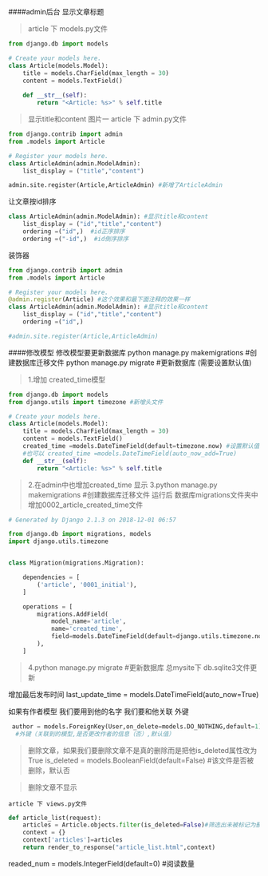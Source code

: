 ####admin后台
显示文章标题
> article 下 models.py文件
```python
from django.db import models

# Create your models here.
class Article(models.Model):
    title = models.CharField(max_length = 30)
    content = models.TextField()
    
    def __str__(self): 
        return "<Article: %s>" % self.title
```
> 显示title和content  图片一
> article 下 admin.py文件
```python
from django.contrib import admin
from .models import Article

# Register your models here.
class ArticleAdmin(admin.ModelAdmin):
    list_display = ("title","content")

admin.site.register(Article,ArticleAdmin) #新增了ArticleAdmin
```
让文章按id排序
```python
class ArticleAdmin(admin.ModelAdmin): #显示title和content
    list_display = ("id","title","content")
    ordering =("id",)  #id正序排序
    ordering =("-id",)  #id倒序排序
```
装饰器
```python
from django.contrib import admin
from .models import Article

# Register your models here.
@admin.register(Article) #这个效果和最下面注释的效果一样
class ArticleAdmin(admin.ModelAdmin): #显示title和content
    list_display = ("id","title","content")
    ordering =("id",)

#admin.site.register(Article,ArticleAdmin) 
```
####修改模型
修改模型要更新数据库
python manage.py makemigrations  #创建数据库迁移文件
python manage.py migrate    #更新数据库
(需要设置默认值)
> 1.增加 created_time模型
```python
from django.db import models
from django.utils import timezone #新增头文件

# Create your models here.
class Article(models.Model):
    title = models.CharField(max_length = 30)
    content = models.TextField()
    created_time =models.DateTimeField(default=timezone.now) #设置默认值为当前时间
    #也可以 created_time =models.DateTimeField(auto_now_add=True)
    def __str__(self):
        return "<Article: %s>" % self.title
```
> 2.在admin中也增加created_time 显示
> 3.python manage.py makemigrations  #创建数据库迁移文件
运行后 数据库migrations文件夹中增加0002_article_created_time文件
```python
# Generated by Django 2.1.3 on 2018-12-01 06:57

from django.db import migrations, models
import django.utils.timezone


class Migration(migrations.Migration):

    dependencies = [
        ('article', '0001_initial'),
    ]

    operations = [
        migrations.AddField(
            model_name='article',
            name='created_time',
            field=models.DateTimeField(default=django.utils.timezone.now),
        ),
    ]
```
> 4.python manage.py migrate    #更新数据库
总mysite下 db.sqlite3文件更新

增加最后发布时间
last_update_time = models.DateTimeField(auto_now=True)

如果有作者模型 我们要用到他的名字 我们要和他关联 外键
```python
 author = models.ForeignKey(User,on_delete=models.DO_NOTHING,default=1) 
  #外键（关联到的模型,是否更改作者的信息（否）,默认值）
```
> 删除文章，如果我们要删除文章不是真的删除而是把他is_deleted属性改为True
is_deleted = models.BooleanField(default=False) #该文件是否被删除，默认否

> 删除文章不显示

`article 下 views.py文件`
```python
def article_list(request):
    articles = Article.objects.filter(is_deleted=False)#筛选出未被标记为删除的文章
    context = {}
    context['articles']=articles
    return render_to_response("article_list.html",context)
```


readed_num = models.IntegerField(default=0) #阅读数量